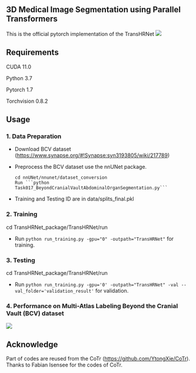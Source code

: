 ## 3D Medical Image Segmentation using Parallel Transformers  
This is the official pytorch implementation of the TransHRNet
![](https://github.com/duweidai/TransHRNet/blob/main/images/network.jpg)

## Requirements
CUDA 11.0

Python 3.7

Pytorch 1.7

Torchvision 0.8.2

## Usage
### 1. Data Preparation
* Download BCV dataset (https://www.synapse.org/#!Synapse:syn3193805/wiki/217789)
* Preprocess the BCV dataset use the nnUNet package.

      cd nnUNet/nnunet/dataset_conversion 
      Run ```python Task017_BeyondCranialVaultAbdominalOrganSegmentation.py```
* Training and Testing ID are in data/splits_final.pkl

### 2. Training
cd TransHRNet_package/TransHRNet/run
* Run ``` python run_training.py -gpu="0" -outpath="TransHRNet" ``` for training.

### 3. Testing
cd TransHRNet_package/TransHRNet/run
* Run ``` python run_training.py -gpu='0' -outpath="TransHRNet" -val --val_folder='validation_result' ``` for validation.

### 4. Performance on Multi-Atlas Labeling Beyond the Cranial Vault (BCV) dataset

![](https://github.com/duweidai/TransHRNet/blob/main/images/performance_1.jpg)

## Acknowledge 
Part of codes are reused from the CoTr (https://github.com/YtongXie/CoTr). Thanks to Fabian Isensee for the codes of CoTr.


